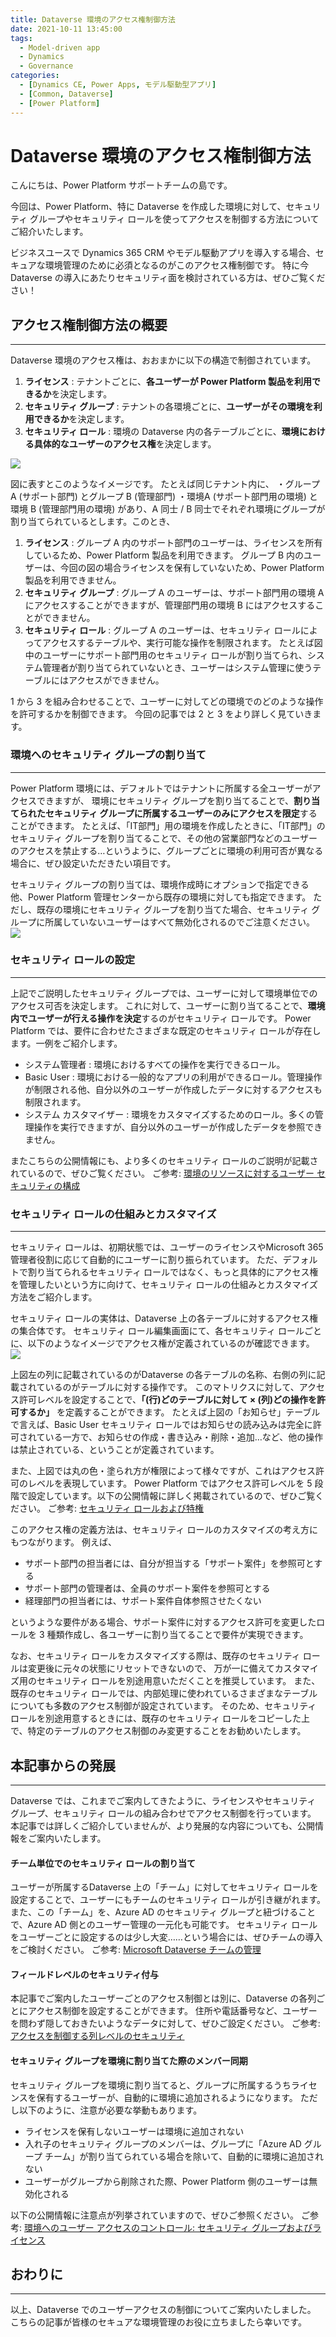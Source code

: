 ```yaml
---
title: Dataverse 環境のアクセス権制御方法
date: 2021-10-11 13:45:00
tags:
  - Model-driven app
  - Dynamics
  - Governance
categories:
  - [Dynamics CE, Power Apps, モデル駆動型アプリ]
  - [Common, Dataverse]
  - [Power Platform]
---
```


#  Dataverse 環境のアクセス権制御方法

こんにちは、Power Platform サポートチームの島です。

今回は、Power Platform、特に Dataverse を作成した環境に対して、セキュリティ グループやセキュリティ ロールを使ってアクセスを制御する方法についてご紹介いたします。
<!-- more -->

ビジネスユースで Dynamics 365 CRM やモデル駆動アプリを導入する場合、セキュアな環境管理のために必須となるのがこのアクセス権制御です。
特に今 Dataverse の導入にあたりセキュリティ面を検討されている方は、ぜひご覧ください！

## アクセス権制御方法の概要
---
Dataverse 環境のアクセス権は、おおまかに以下の構造で制御されています。

1. **ライセンス** : テナントごとに、**各ユーザーが Power Platform 製品を利用できるか**を決定します。
2. **セキュリティ グループ** : テナントの各環境ごとに、**ユーザーがその環境を利用できるか**を決定します。
3. **セキュリティ ロール** : 環境の Dataverse 内の各テーブルごとに、**環境における具体的なユーザーのアクセス権**を決定します。



![](./About-security-role-in-Dataverse/img00-overall.PNG)

図に表すとこのようなイメージです。
たとえば同じテナント内に、
・グループ A (サポート部門) とグループ B (管理部門) 
・環境A (サポート部門用の環境) と環境 B (管理部門用の環境)
があり、A 同士 / B 同士でそれぞれ環境にグループが割り当てられているとします。このとき、
1. **ライセンス** :
グループ A 内のサポート部門のユーザーは、ライセンスを所有しているため、Power Platform 製品を利用できます。
グループ B 内のユーザーは、今回の図の場合ライセンスを保有していないため、Power Platform 製品を利用できません。
2. **セキュリティ グループ** :
グループ A のユーザーは、サポート部門用の環境 A にアクセスすることができますが、管理部門用の環境 B にはアクセスすることができません。
3. **セキュリティ ロール** :
グループ A のユーザーは、セキュリティ ロールによってアクセスするテーブルや、実行可能な操作を制限されます。
たとえば図中のユーザーにサポート部門用のセキュリティ ロールが割り当てられ、システム管理者が割り当てられていないとき、ユーザーはシステム管理に使うテーブルにはアクセスができません。

1 から 3 を組み合わせることで、ユーザーに対してどの環境でのどのような操作を許可するかを制御できます。
今回の記事では 2 と 3 をより詳しく見ていきます。


### 環境へのセキュリティ グループの割り当て
---
Power Platform 環境には、デフォルトではテナントに所属する全ユーザーがアクセスできますが、
環境にセキュリティ グループを割り当てることで、**割り当てられたセキュリティ グループに所属するユーザーのみにアクセスを限定**することができます。
たとえば、「IT部門」用の環境を作成したときに、「IT部門」のセキュリティ グループを割り当てることで、その他の営業部門などのユーザーのアクセスを禁止する…というように、グループごとに環境の利用可否が異なる場合に、ぜひ設定いただきたい項目です。

セキュリティ グループの割り当ては、環境作成時にオプションで指定できる他、Power Platform 管理センターから既存の環境に対しても指定できます。
ただし、既存の環境にセキュリティ グループを割り当てた場合、セキュリティ グループに所属していないユーザーはすべて無効化されるのでご注意ください。
![](./About-security-role-in-Dataverse/img01-SGsetting.PNG)


### セキュリティ ロールの設定
---
上記でご説明したセキュリティ グループでは、ユーザーに対して環境単位でのアクセス可否を決定します。
これに対して、ユーザーに割り当てることで、**環境内でユーザーが行える操作を決定**するのがセキュリティ ロールです。
Power Platform では、要件に合わせたさまざまな既定のセキュリティ ロールが存在します。一例をご紹介します。
- システム管理者 : 環境におけるすべての操作を実行できるロール。
- Basic User : 環境における一般的なアプリの利用ができるロール。管理操作が制限される他、自分以外のユーザーが作成したデータに対するアクセスも制限されます。
- システム カスタマイザー : 環境をカスタマイズするためのロール。多くの管理操作を実行できますが、自分以外のユーザーが作成したデータを参照できません。

またこちらの公開情報にも、より多くのセキュリティ ロールのご説明が記載されているので、ぜひご覧ください。
ご参考: [環境のリソースに対するユーザー セキュリティの構成](https://learn.microsoft.com/ja-jp/power-platform/admin/database-security)


### セキュリティ ロールの仕組みとカスタマイズ
---
セキュリティ ロールは、初期状態では、ユーザーのライセンスやMicrosoft 365 管理者役割に応じて自動的にユーザーに割り振られています。
ただ、デフォルトで割り当てられるセキュリティ ロールではなく、もっと具体的にアクセス権を管理したいという方に向けて、セキュリティ ロールの仕組みとカスタマイズ方法をご紹介します。

セキュリティ ロールの実体は、Dataverse 上の各テーブルに対するアクセス権の集合体です。
セキュリティ ロール編集画面にて、各セキュリティ ロールごとに、以下のようなイメージでアクセス権が定義されているのが確認できます。
![](./About-security-role-in-Dataverse/img02-rolesetting.PNG)

上図左の列に記載されているのがDataverse の各テーブルの名称、右側の列に記載されているのがテーブルに対する操作です。
このマトリクスに対して、アクセス許可レベルを設定することで、**「(行)どのテーブルに対して × (列)どの操作を許可するか」** を定義することができます。
たとえば上図の「お知らせ」テーブルで言えば、Basic User セキュリティ ロールではお知らせの読み込みは完全に許可されている一方で、お知らせの作成・書き込み・削除・追加…など、他の操作は禁止されている、ということが定義されています。

また、上図では丸の色・塗られ方が権限によって様々ですが、これはアクセス許可のレベルを表現しています。
Power Platform ではアクセス許可レベルを 5 段階で設定しています。以下の公開情報に詳しく掲載されているので、ぜひご覧ください。
ご参考: [セキュリティ ロールおよび特権](https://learn.microsoft.com/ja-jp/power-platform/admin/security-roles-privileges)

このアクセス権の定義方法は、セキュリティ ロールのカスタマイズの考え方にもつながります。
例えば、
- サポート部門の担当者には、自分が担当する「サポート案件」を参照可とする
- サポート部門の管理者は、全員のサポート案件を参照可とする
- 経理部門の担当者には、サポート案件自体参照させたくない

というような要件がある場合、サポート案件に対するアクセス許可を変更したロールを 3 種類作成し、各ユーザーに割り当てることで要件が実現できます。

なお、セキュリティ ロールをカスタマイズする際は、既存のセキュリティ ロールは変更後に元々の状態にリセットできないので、
万が一に備えてカスタマイズ用のセキュリティ ロールを別途用意いただくことを推奨しています。
また、既存のセキュリティ ロールでは、内部処理に使われているさまざまなテーブルについても多数のアクセス制御が設定されています。
そのため、セキュリティ ロールを別途用意するときには、既存のセキュリティ ロールをコピーした上で、特定のテーブルのアクセス制御のみ変更することをお勧めいたします。



## 本記事からの発展
---
Dataverse では、これまでご案内してきたように、ライセンスやセキュリティ グループ、セキュリティ ロールの組み合わせでアクセス制御を行っています。
本記事では詳しくご紹介していませんが、より発展的な内容についても、公開情報をご案内いたします。

#### チーム単位でのセキュリティ ロールの割り当て
ユーザーが所属するDataverse 上の「チーム」に対してセキュリティ ロールを設定することで、ユーザーにもチームのセキュリティ ロールが引き継がれます。
また、この「チーム」を、Azure AD のセキュリティ グループと紐づけることで、Azure AD 側とのユーザー管理の一元化も可能です。
セキュリティ ロールをユーザーごとに設定するのは少し大変……という場合には、ぜひチームの導入をご検討ください。
ご参考: [Microsoft Dataverse チームの管理](https://learn.microsoft.com/ja-jp/power-platform/admin/manage-teams)

#### フィールドレベルのセキュリティ付与
本記事でご案内したユーザーごとのアクセス制御とは別に、Dataverse の各列ごとにアクセス制御を設定することができます。
住所や電話番号など、ユーザーを問わず隠しておきたいようなデータに対して、ぜひご設定ください。
ご参考: [アクセスを制御する列レベルのセキュリティ](https://learn.microsoft.com/ja-jp/power-platform/admin/field-level-security)

#### セキュリティ グループを環境に割り当てた際のメンバー同期
セキュリティ グループを環境に割り当てると、グループに所属するうちライセンスを保有するユーザーが、自動的に環境に追加されるようになります。
ただし以下のように、注意が必要な挙動もあります。
- ライセンスを保有しないユーザーは環境に追加されない
- 入れ子のセキュリティ グループのメンバーは、グループに「Azure AD グループ チーム」が割り当てられている場合を除いて、自動的に環境に追加されない
- ユーザーがグループから削除された際、Power Platform 側のユーザーは無効化される

以下の公開情報に注意点が列挙されていますので、ぜひご参照ください。
ご参考: [環境へのユーザー アクセスのコントロール: セキュリティ グループおよびライセンス](https://learn.microsoft.com/ja-jp/power-platform/admin/control-user-access)


## おわりに
---
以上、Dataverse でのユーザーアクセスの制御についてご案内いたしました。
こちらの記事が皆様のセキュアな環境管理のお役に立ちましたら幸いです。
